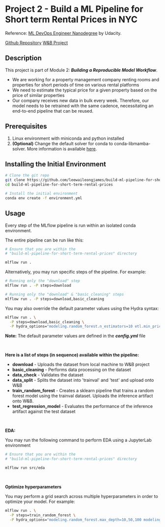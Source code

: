 # Project 2 - Build a ML Pipeline for Short term Rental Prices in NYC


Reference: [ML DevOps Engineer Nanodegree](https://www.udacity.com/course/machine-learning-dev-ops-engineer-nanodegree--nd0821) by Udacity.

[Github Repository](https://github.com/leewaileongjames/build-ml-pipeline-for-short-term-rental-prices)
[W&B Project](https://wandb.ai/leewljames/nyc_airbnb)

## Description

This project is part of Module 2: ***Building a Reproducible Model Workflow***.

* We are working for a property management company renting rooms and properties for short periods of time on various rental platforms
* We need to estimate the typical price for a given property based on the price of similar properties
* Our company receives new data in bulk every week. Therefore, our model needs to be retrained with the same cadence, necessitating an end-to-end pipeline that can be reused.

## Prerequisites

1. Linux environment with miniconda and python installed
2. **(Optional)** Change the default solver for conda to conda-libmamba-solver. More information is available [here](https://www.anaconda.com/blog/conda-is-fast-now).

## Installing the Initial Environment
```bash
# Clone the git repo
git clone https://github.com/leewaileongjames/build-ml-pipeline-for-short-term-rental-prices.git
cd build-ml-pipeline-for-short-term-rental-prices

# Install the initial environment
conda env create -f environment.yml
```

## Usage

Every step of the MLflow pipeline is run within an isolated conda environment.

The entire pipeline can be run like this:
```bash
# Ensure that you are within the 
# "build-ml-pipeline-for-short-term-rental-prices" directory

mlflow run .
```

Alternatively, you may run specific steps of the pipeline. For example:
```bash
# Running only the "download" step
mlflow run . -P steps=download

# Running only the "download" & "basic_cleaning" steps
mlflow run . -P steps=download,basic_cleaning
```

You may also override the default parameter values using the Hydra syntax:
```bash
mlflow run . \
  -P steps=download,basic_cleaning \
  -P hydra_options="modeling.random_forest.n_estimators=10 etl.min_price=50"
```

**Note:** The default parameter values are defined in the ***config.yml*** file

<br/>

**Here is a list of steps (in sequence) available within the pipeline:**
- **download** - Uploads the dataset from local machine to W&B project
- **basic_cleaning** - Performs data processing on the dataset
- **data_check** - Validates the dataset
- **data_split** - Splits the dataset into 'trainval' and 'test' and upload onto W&B
- **train_random_forest** - Creates a sklearn pipeline that trains a random forest model using the trainval dataset. Uploads the inference artifact onto W&B.
- **test_regression_model** - Evaluates the performance of the inference artifact against the test dataset

<br/>

**EDA:**

You may run the following command to perform EDA using a JupyterLab environment
```bash
# Ensure that you are within the 
# "build-ml-pipeline-for-short-term-rental-prices" directory

mlflow run src/eda
```

<br />

**Optimize hyperparameters**

You may perform a grid search across multiple hyperparameters in order to optimize your model. For example:
```bash
mlflow run . \
  -P steps=train_random_forest \
  -P hydra_options="modeling.random_forest.max_depth=10,50,100 modeling.random_forest.n_estimators=100,200,500 -m"
```


